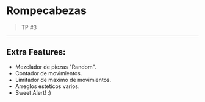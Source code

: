 # Rompecabezas
> TP #3
----------
## Extra Features:
- Mezclador de piezas "Random".
- Contador de movimientos.
- Limitador de maximo de movimientos.
- Arreglos esteticos varios.
- Sweet Alert! :)
